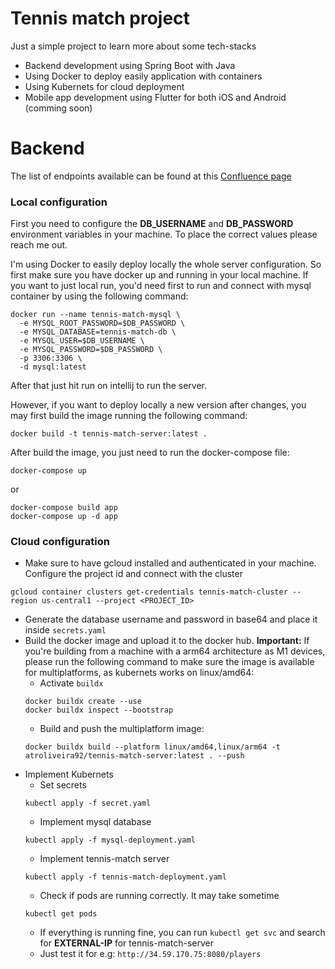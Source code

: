 # Tennis match project
Just a simple project to learn more about some tech-stacks
* Backend development using Spring Boot with Java
* Using Docker to deploy easily application with containers
* Using Kubernets for cloud deployment
* Mobile app development using Flutter for both iOS and Android (comming soon)

# Backend
The list of endpoints available can be found at this [Confluence page](https://atroliveira92.atlassian.net/wiki/spaces/~5b1ecec5905d254d2cefea2f/pages/edit-v2/98518)

### Local configuration
First you need to configure the **DB_USERNAME** and **DB_PASSWORD** environment variables in your machine. To place
the correct values please reach me out.

I'm using Docker to easily deploy locally the whole server configuration. So first make sure you have docker up and running
in your local machine.
If you want to just local run, you'd need first to run and connect with mysql container by using the following command:
```
docker run --name tennis-match-mysql \
  -e MYSQL_ROOT_PASSWORD=$DB_PASSWORD \
  -e MYSQL_DATABASE=tennis-match-db \
  -e MYSQL_USER=$DB_USERNAME \
  -e MYSQL_PASSWORD=$DB_PASSWORD \
  -p 3306:3306 \
  -d mysql:latest

```
After that just hit run on intellij to run the server.

However, if you want to deploy locally a new version after changes, you may first build the image running the following command:
```
docker build -t tennis-match-server:latest . 
```
After build the image, you just need to run the docker-compose file:
```
docker-compose up
```
or
```
docker-compose build app
docker-compose up -d app
```

### Cloud configuration
* Make sure to have gcloud installed and authenticated in your machine. Configure the project id and connect with the cluster
```
gcloud container clusters get-credentials tennis-match-cluster --region us-central1 --project <PROJECT_ID>
```
* Generate the database username and password in base64 and place it inside ```secrets.yaml```
* Build the docker image and upload it to the docker hub. **Important:** If you're building from a machine with a arm64 architecture as M1 devices,
  please run the following command to make sure the image is available for multiplatforms, as kubernets works on linux/amd64:
  * Activate ```buildx```
  ```
  docker buildx create --use
  docker buildx inspect --bootstrap
  ```
  * Build and push the multiplatform image:
  ```
  docker buildx build --platform linux/amd64,linux/arm64 -t atroliveira92/tennis-match-server:latest . --push
  ```
* Implement Kubernets
  * Set secrets
  ```
  kubectl apply -f secret.yaml
  ```
  * Implement mysql database
  ```
  kubectl apply -f mysql-deployment.yaml
  ```
  * Implement tennis-match server
  ```
  kubectl apply -f tennis-match-deployment.yaml
  ```
  * Check if pods are running correctly. It may take sometime
  ```
  kubectl get pods
  ```
  * If everything is running fine, you can run ```kubectl get svc``` and search for **EXTERNAL-IP** for tennis-match-server
  * Just test it for e.g: ```http://34.59.170.75:8080/players```